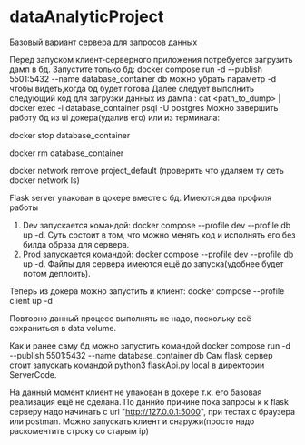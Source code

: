 # dataAnalyticProject
Базовый вариант сервера для запросов данных

Перед запуском клиент-серверного приложения потребуется загрузить дамп в бд.
Запустите только бд: docker compose run -d --publish 5501:5432 --name database_container  db  можно убрать параметр -d чтобы видеть,когда бд будет готова
Далее следует выполнить следующий код для загрузки данных из дампа : cat <path_to_dump> | docker exec -i database_container psql -U postgres
Можно завершить работу бд из ui докера(удалив его) или из терминала:

docker stop database_container

docker rm database_container

docker network remove project_default (проверить что удаляем ту сеть docker network ls)


Flask server упакован в докере вместе с бд. Имеются два профиля работы 
1. Dev запускается командой: docker compose --profile dev --profile db up -d. Суть состоит в том, что можно менять код и исполнять его без билда образа для сервера.
2. Prod запускается командой: docker compose --profile dev --profile db up -d. Файлы для сервера имеются ещё до запуска(удобнее будет потом деплоить).

Теперь из докера можно запустить и клиент: docker compose --profile client up -d

Повторно данный процесс выполнять не надо, поскольку всё сохраниться в data volume.

Как и ранее саму бд можно запустить командой docker compose run -d --publish 5501:5432 --name database_container  db
Сам flask сервер стоит запускать командой python3 flaskApi.py local в директории ServerCode.

На данный момент клиент не упакован в докере т.к. его базовая реализация ещё не сделана. По даннйо причине пока запросы к к flask серверу надо начинать с url "http://127.0.0.1:5000", при тестах с браузера или postman.
Можно запускать клиент и снаружи(просто надо раскоментить строку со старым ip)